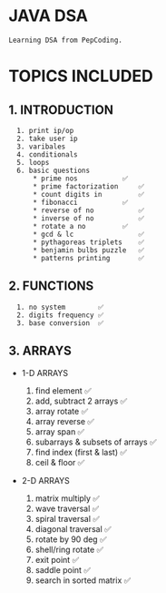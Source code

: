 # JAVA DSA

```
Learning DSA from PepCoding.
```
# TOPICS INCLUDED

## 1. INTRODUCTION

      1. print ip/op
      2. take user ip
      3. varibales
      4. conditionals
      5. loops
      6. basic questions
          * prime nos	        ✅
          * prime factorization 	✅
          * count digits in         ✅
          * fibonacci	        ✅
          * reverse of no	        ✅
          * inverse of no	        ✅
          * rotate a no	        ✅
          * gcd & lc                ✅
          * pythagoreas triplets	✅
          * benjamin bulbs puzzle	✅
          * patterns printing       ✅

## 2. FUNCTIONS
      1. no system	      ✅
      2. digits frequency ✅
      3. base conversion  ✅

## 3. ARRAYS
   * 1-D ARRAYS
      1. find element					✅ 
      2. add, subtract 2 arrays         ✅ 
      3. array rotate					✅ 
      4. array reverse					✅ 
      5. array span					    ✅ 
      6. subarrays & subsets of arrays	✅ 
      7. find index (first & last)	    ✅ 
      8. ceil & floor					✅

   * 2-D ARRAYS
     1. matrix multiply  ✅
     2. wave traversal   ✅
     3. spiral traversal ✅
     4. diagonal traversal ✅
     5. rotate by 90 deg ✅
     6. shell/ring rotate ✅
     7. exit point ✅
     8. saddle point ✅
     9. search in sorted matrix ✅
            
      
